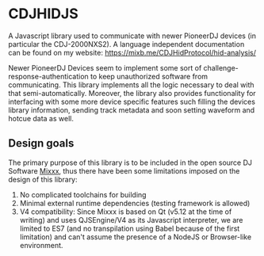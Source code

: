 # CDJHIDJS

A Javascript library used to communicate with newer PioneerDJ devices (in
particular the CDJ-2000NXS2). A language independent documentation can be
found on my website: https://mixb.me/CDJHidProtocol/hid-analysis/

Newer PioneerDJ Devices seem to implement some sort of
challenge-response-authentication to keep unauthorized software from
communicating. This library implements all the logic necessary
to deal with that semi-automatically. Moreover, the library also provides
functionality for interfacing with some more device specific features such
filling the devices library information, sending track metadata and 
soon setting waveform and hotcue data as well.

## Design goals

The primary purpose of this library is to be included in the open source DJ
Software [Mixxx](https://mixxx.org/), thus there have been some limitations
imposed on the design of this library:

1. No complicated toolchains for building
2. Minimal external runtime dependencies (testing framework is allowed)
3. V4 compatibility:
Since Mixxx is based on Qt (v5.12 at the time of writing) and uses QJSEngine/V4
as its Javascript interpreter,
we are limited to ES7 (and no transpilation using Babel because of the first
limitation) and can't assume the presence of a NodeJS or Browser-like
environment. 
